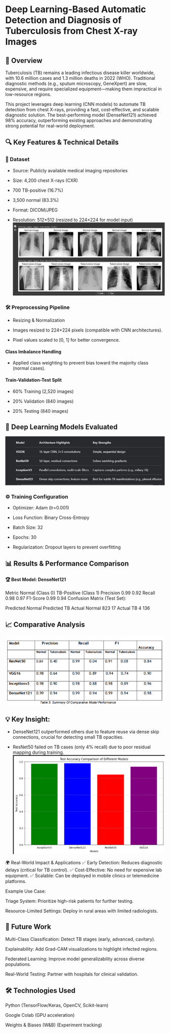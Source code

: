 # Deep Learning-Based Automatic Detection and Diagnosis of Tuberculosis from Chest X-ray Images
## 📌 Overview
Tuberculosis (TB) remains a leading infectious disease killer worldwide, with 10.6 million cases and 1.3 million deaths in 2022 (WHO). Traditional diagnostic methods (e.g., sputum microscopy, GeneXpert) are slow, expensive, and require specialized equipment—making them impractical in low-resource regions.

This project leverages deep learning (CNN models) to automate TB detection from chest X-rays, providing a fast, cost-effective, and scalable diagnostic solution. The best-performing model (DenseNet121) achieved 98% accuracy, outperforming existing approaches and demonstrating strong potential for real-world deployment.

## 🔍 Key Features & Technical Details
### 📂 Dataset
* Source: Publicly available medical imaging repositories

* Size: 4,200 chest X-rays (CXR)

* 700 TB-positive (16.7%)

* 3,500 normal (83.3%)

* Format: DICOM/JPEG

* Resolution: 512×512 (resized to 224×224 for model input)
![chest](https://github.com/ahanspaschal/Innovative-approach-to-tuberculosis-detection-using-deep-learning/blob/main/chest.png)

### 🛠 Preprocessing Pipeline
* Resizing & Normalization

* Images resized to 224×224 pixels (compatible with CNN architectures).

* Pixel values scaled to [0, 1] for better convergence.

#### Class Imbalance Handling

* Applied class weighting to prevent bias toward the majority class (normal cases).
  
#### Train-Validation-Test Split

* 60% Training (2,520 images)

* 20% Validation (840 images)
* 20% Testing (840 images)

## 🤖 Deep Learning Models Evaluated
![models](https://github.com/ahanspaschal/Innovative-approach-to-tuberculosis-detection-using-deep-learning/blob/main/models.png)

### ⚙️ Training Configuration
* Optimizer: Adam (lr=0.001)

* Loss Function: Binary Cross-Entropy

* Batch Size: 32

* Epochs: 30

* Regularization: Dropout layers to prevent overfitting

## 📊 Results & Performance Comparison
#### 🏆 Best Model: DenseNet121
Metric	Normal (Class 0)	TB-Positive (Class 1)
Precision	0.99	0.92
Recall	0.98	0.97
F1-Score	0.99	0.94
Confusion Matrix (Test Set):

Predicted Normal	Predicted TB
Actual Normal	823	17
Actual TB	4	136

## 📈 Comparative Analysis
![comparative](https://github.com/ahanspaschal/Innovative-approach-to-tuberculosis-detection-using-deep-learning/blob/main/comparative.png)

## 💡 Key Insight:

* DenseNet121 outperformed others due to feature reuse via dense skip connections, crucial for detecting small TB opacities.

* ResNet50 failed on TB cases (only 4% recall) due to poor residual mapping during training.
![accuracy](https://github.com/ahanspaschal/Innovative-approach-to-tuberculosis-detection-using-deep-learning/blob/main/accuracy.png)

🌍 Real-World Impact & Applications
✅ Early Detection: Reduces diagnostic delays (critical for TB control).
✅ Cost-Effective: No need for expensive lab equipment.
✅ Scalable: Can be deployed in mobile clinics or telemedicine platforms.

Example Use Case:

Triage System: Prioritize high-risk patients for further testing.

Resource-Limited Settings: Deploy in rural areas with limited radiologists.

## 🚀 Future Work
Multi-Class Classification: Detect TB stages (early, advanced, cavitary).

Explainability: Add Grad-CAM visualizations to highlight infected regions.

Federated Learning: Improve model generalizability across diverse populations.

Real-World Testing: Partner with hospitals for clinical validation.

## 🛠 Technologies Used
Python (TensorFlow/Keras, OpenCV, Scikit-learn)

Google Colab (GPU acceleration)

Weights & Biases (W&B) (Experiment tracking)




